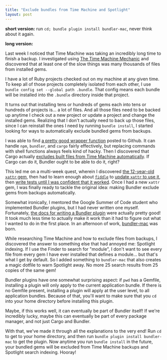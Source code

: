 ```yaml
---
title: "Exclude bundles from Time Machine and Spotlight"
layout: post
---
```


**short version:** run `cd; bundle plugin install bundler-mac`, never think about it again.


**long version:**

Last week I noticed that Time Machine was taking an incredibly long time to finish a backup. I investigated using [The Time Machine Mechanic](https://eclecticlight.co/consolation-t2m2-and-log-utilities/) and discovered that at least one of the slow things was many thousands of files from installed gems.

I have a lot of Ruby projects checked out on my machine at any given time. To keep all of those projects completely isolated from each other, I use `bundle config set --global path .bundle`. That config means each bundle will be installed into the `.bundle` directory inside that project.

It turns out that installing tens or hundreds of gems each into tens or hundreds of projects is... a lot of files. And all those files need to be backed up anytime I check out a new project or update a project and change the installed gems. Realizing that I don't actually need to back up those files, since I can reinstall the ones I need by running `bundle install`, I started looking for ways to automatically exclude bundled gems from backups.

I was able to find [a pretty good wrapper function](https://gist.github.com/peterdemartini/4c918635208943e7a042ff5ffa789fc1) posted to Github. It can handle `npm`, `bundler`, and `cargo` fairly effectively, but replacing commands with shell functions always feels kind of hacky. Then I discovered that Cargo actually [excludes built files from Time Machine automatically](https://github.com/rust-lang/cargo/issues/3884). If Cargo can do it, Bundler ought to be able to do it, right?

This led me on a multi-week quest, wherein I discovered [the 12-year-old `xattr` gem](https://rubygems.org/gems/xattr), then had to learn enough about [`fiddle`](https://github.com/ruby/fiddle) to [update `xattr` to use it](https://github.com/indirect/xattr), then [write tests until I was confident that it worked](https://github.com/indirect/xattr/blob/main/spec/xattr_spec.rb). Once I had a new `xattr` gem, I was finally ready to tackle the original idea: making Bundler exclude gems from backups automatically.

Somewhat ironically, I mentored the Google Summer of Code student who implemented Bundler plugins, but I had never written one myself. Fortunately, [the docs for writing a Bundler plugin](https://bundler.io/guides/bundler_plugins.html) were actually pretty good! It took much less time to actually make it work than it had to figure out what I wanted to do in the first place. In an afternoon of work, [bundler-mac](https://github.com/indirect/bundler-mac) was born.

While researching Time Machine and how to exclude files from backups, I discovered the answer to something else that had annoyed me: Spotlight indexing. If I use the Finder to search for "module", I don't want to see every file from every gem I have ever installed that defines a module... but that's what I get by default. So I added something to `bundler-mac` that also creates a magic dotfile to warn Spotlight away. No more 25 search results from 25 copies of the same gem!

Bundler plugins have one somewhat surprising aspect: if `pwd` has a Gemfile, installing a plugin will only apply to the current application bundle. If there is no Gemfile present, installing a plugin will apply at the user level, to all application bundles. Because of that, you'll want to make sure that you `cd` into your home directory before installing this plugin.

Maybe, if this works well, it can eventually be part of Bundler itself! If we're incredibly lucky, maybe this can eventually be part of every package manager, and not just Cargo and Bundler.

With that, we've made it through all the explanations to the very end! Run `cd` to get to your home directory, and then run `bundle plugin install bundler-mac` to get the plugin. Now anytime you run `bundle install` in the future, your bundled gems will be excluded from Time Machine backups and Spotlight search indexing. Hooray!

